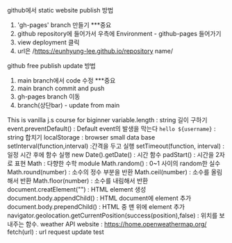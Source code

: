github에서 static website publish 방법

1. 'gh-pages' branch 만들기 \*\*\*중요
2. github repository에 들어가서 우측에 Environment - github-pages 들어가기
3. view deployment 클릭
4. url은 /https://eunhyung-lee.github.io/repository name/

github free publish update 방법

1. main branch에서 code 수정 \*\*\*중요
2. main branch commit and push
3. gh-pages branch 이동
4. branch(상단bar) - update from main

This is vanilla j.s course for biginner
variable.length : string 길이 구하기
event.preventDefault() : Default event의 발생을 막는다
`hello ${username}` : string 합치기
localStorage : browser small data base
setInterval(function,interval) :간격을 두고 실행
setTimeout(function, interval) : 일정 시간 후에 함수 실행
new Date().getDate() : 시간 함수
padStart() : 시간을 2자로 표현
Math : 다향한 수학 module
Math.random() : 0~1 사이의 random한 실수
Math.round(number) : 소수의 정수 부분을 반환
Math.ceil(number) : 소수를 올림해서 반환
Math.floor(number) : 소수를 내림해서 반환
document.creatElement("") : HTML element 생성
document.body.appendChild() : HTML document에 element 추가
document.body.prependChild() : HTML 중 맨 위에 element 추가
navigator.geolocation.getCurrentPosition(success(position),false) : 위치를 보내주는 함수.
weather API website : https://home.openweathermap.org/
fetch(url) : url request
update test

